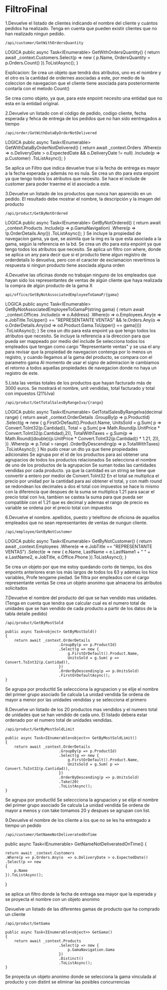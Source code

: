 # FiltroFinal

1.Devuelve el listado de clientes indicando el nombre del cliente y cuántos pedidos ha realizado. Tenga en cuenta que pueden existir clientes que no han realizado ningun pedido.
```
/api/customer/GetWithOrdersQuantity
```
LOGICA
public async Task<IEnumerable<object>> GetWithOrdersQuantity()
        {
            return await _context.Customers.Select(p => new
            {
                p.Name,
                OrdersQuantity = p.Orders.Count()
            }).ToListAsync();
        }

Explicacion: Se crea un objeto que tendrá dos atributos, uno es el nombre y el otro es la cantidad de ordernes asociadas a este, por medio de la coleccion de navegacion que el cliente tiene asociada para posteriormente contarla con el metodo Count()

Se crea como objeto, ya que, para este enpoint necesito una entidad que no esta en la entidad original.


2.Devuelve un listado con el código de pedido, codigo cliente, fecha esperada y fehca de entrega de los pedidos que no han sido eentregados a tiempo
```
/api/order/GetWithDataByOrderNotDelivered
```
LOGICA
public async Task<IEnumerable<Order>> GetWithDataByOrderNotDelivered()
{
    return await _context.Orders
    .Where(o => o.DeliveryDate > o.ExpectedDate && o.DeliveryDate != null) 
    .Include(p => p.Customer)
    .ToListAsync();
}

Se aplica un Filtro que indica devuelve true si la fecha de entrega es mayor a la fecha esperada y además no es nula.
Se crea un dto para esta enpoint ya que tengo todos los atributos que necesito.
Se hace el include de customer para poder traerme el id asociado a este.


3.Devuelve un listado de los productos que nunca han aparecido en un pedido. El resultado debe mostrar el nombre, la descripción y la imagen del producto
```
/api/product/GetByNotOrdered
```
LOGICA
public async Task<IEnumerable<Product>> GetByNotOrdered()
{
    return await _context.Products
                        .Include(p => p.GamaNavigation)
                        .Where(p => !p.OrderDetails.Any())
                        .ToListAsync();
}
Se incluye la propiedad de navegacion gama, ya que, se asimila que la img es la que esta asociada a la gama, según la referencia en la bd.
Se crea un dto para esta enpoint ya que tengo todos los atributos que necesito.
Se aplica un filtro con where, donde se aplica un any para decir que si el producto  tiene algun registro de  orderdetails lo devuelva, pero con el caracter de exclamacion revertimos la respuesta si ningun producto tiene asociada alguna orden

4.Devuelve las oficinas donde no trabajan ninguno de los empleados que hayan sido los representantes de ventas de algún cliente que haya realizada la compra de algún producto de la gama X
```
api/office/GetByNotAssociatedEmployeeToGamaP/{gama}
```
LOGICA
public async Task<IEnumerable<Office>> GetByNotAssociatedEmployeeToGamaP(string gama)
{
    return await _context.Offices 
                        .Include(o => o.Address)
                        .Where(o => o.Employees.Any(e => e.JobTitle.ToUpper() == "REPRESENTANTE VENTAS" &&
                         !e.Orders.Any(o => o.OrderDetails.Any(od => od.Product.Gama.ToUpper() == gama))))
                        .ToListAsync();
}
Se crea un dto para esta enpoint ya que tengo todos los atributos que necesito.
Se incluye la referencia a la direccion para que pueda ser mappeado por medio del include
Se selecciona todos los empleados que tengan como cargo "Representante ventas" y se usa el any para revisar que la propiedad de navegacion contenga por lo menos un registro, y cuando llegamos al la gama del producto, se compara con el parametro gama
Al momento de usar el signo de admiracion le cambiamos el retorno a todos aquellas propiedades de navegacion donde no haya un registro de este.


5.Lista las ventas totales de los productos que hayan facturado más de 3000 euros. Se mostrará el nombre, unit vendidas, total facturado y total con impuestos (21%Iva)

```
/api/product/GetTotalSalesByRangeIva/{rango}
```
LOGICA
public async Task<IEnumerable<object>> GetTotalSalesByRangeIva(decimal range)
{
    return await _context.OrderDetails
                        .GroupBy(p => p.ProductId)
                        .Select(g => new {
                            g.FirstOrDefault().Product.Name,
                            UnitsSold = g.Sum( p => Convert.ToInt32(p.Cantidad)),
                            Total = g.Sum( p=>  Math.Round(p.UnitPrice * Convert.ToInt32(p.Cantidad),2)),
                            TotalWithTaxes = g.Sum(p => Math.Round((double)(p.UnitPrice * Convert.ToInt32(p.Cantidad)) * 1.21, 2)),
                        })
                        .Where(p => p.Total > range)
                        .OrderByDescending(p => p.TotalWithTaxes)
                        .ToListAsync();
}
No pudo crear un dto ya que tiene propiedades adicionales 
Se agrupa por el id de los productos para así obtener una agrupacios de todos los productos relacionados
Se selecciona el nombre de uno de los productos de la agrupacion
Se suman todas las cantidades vendidas por cada producto. ya que la cantidad es un string se tiene que convertir a entero por medioi de Convert.ToInt32
En el total se multiplica el precio por unidad por la cantidad para así obtener el total, y con math round se redondean los decimales a dos
el total con impuestos se hace lo mismo con la diferencia que despues de la suma se multiplica 1.21 para sacar el precio total con Iva, tambien se castea la suma para que pueda ser compatible con el 1.21 que es decimal y ademas el rango de precio es variable
se ordena por el precio total con impuestos



6.Devuelve el nombre. apellidos, puesto y telelfono de oficiona de aquellos empleados que no sean representantes de ventas de nungun cliente.
```
/api/employee/GetByNotCustomer
```
LOGICA
public async Task<IEnumerable<object>> GetByNotCustomer()
{
    return await _context.Employees
                        .Where(e => e.JobTitle == "REPRESENTANTE VENTAS")
                        .Select(e => new
                        {
                            e.Name,
                            LastName = e.LastName1 + " " + e.LastName2,
                            e.JobTitle,
                            e.Office.Phone
                        }).ToListAsync();
}

Se crea un objeto por que me estoy quedando corto de tiempo, los dos enpoints anteriores eran los más largos de todos los 63 y ademas los hice variables, Profe tengame piedad. 
Se filtra por empleados con el cargo representante ventas
Se crea un objeto anonimo que almacena los atributos solicitados 

7.Devuelve el nombre del producto del que se han vendido mas unidades.(Tenga en cuenta que tendra que calcular cual es el numero total de unidades que se han vendido de cada producto a partir de los datos de la tabla detalle pedido)
```
/api/product/GetByMostSold
```   
   
    public async Task<object> GetByMostSold()
    {
        return await _context.OrderDetails
                            .GroupBy(p => p.ProductId)
                            .Select(g => new {
                                g.FirstOrDefault().Product.Name,
                                UnitsSold = g.Sum( p => Convert.ToInt32(p.Cantidad)),
                            })
                            .OrderByDescending(p => p.UnitsSold)
                            .FirstOrDefaultAsync();
    }

Se agrupa por productId
Se seleccciona la agrupacion y se elije el nombre del primer grupo asociado
Se calcula La unidad vendida
Se ordena de mayor a menor por las unidades vendidas y se selecciona el primero 


8.Devuelve un listado de los 20 productos mas vendidos y el numero total de unidades que se han vendido de cada uno. El listado debera estar ordenado por el numero total de unidades vendidas.

```
/api/product/GetByMostSoldLimit
```   
   
    public async Task<IEnumerable<object>> GetByMostSoldLimit()
    {
        return await _context.OrderDetails
                            .GroupBy(p => p.ProductId)
                            .Select(g => new {
                                g.FirstOrDefault().Product.Name,
                                UnitsSold = g.Sum( p => Convert.ToInt32(p.Cantidad)),
                            })
                            .OrderByDescending(p => p.UnitsSold)
                            .Take(20)
                            .ToListAsync();
    }
    

Se agrupa por productId
Se seleccciona la agrupacion y se elije el nombre del primer grupo asociado
Se calcula La unidad vendida
Se ordena de mayor a menos y con take tomamos 20 y despues se agrupan con list.


9.Devuelve el nombre de los cliente  a los que no  se les  ha entregado a tiempo un pedido
```
/api/customer/GetNameNotDeliveratedOnTime
```   
public async Task<IEnumerable<object>> GetNameNotDeliveratedOnTime()
{
    
    return await _context.Customers
    .Where(p => p.Orders.Any(o  => o.DeliveryDate > o.ExpectedDate))
    .Select(p => new
    {
        p.Name
    }).ToListAsync();
}

se aplica un filtro donde la fecha de entraga sea mayor que la esperada
y se proyecta el nombre con un objeto anonimo

Devuelve  un listado de las diferentes gamas  de producto   que ha comprado un cliente
```
/api/product/GetGama
```   
    public async Task<IEnumerable<object>> GetGama()
    {
        return await _context.Products
                            .Select(p => new {
                                p.GamaNavigation.Gama
                            })
                            .Distinct()
                            .ToListAsync();
    }

Se proyecta un objeto anonimo donde se selecciona la gama vinculada al producto y con distint se eliminar las posibles concurrencias
    

